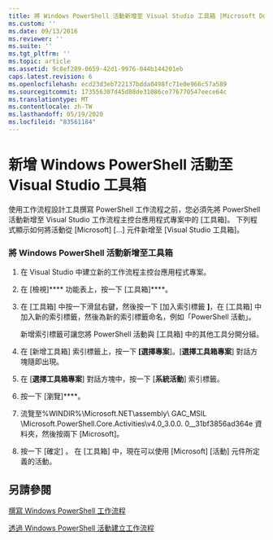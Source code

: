 ```yaml
---
title: 將 Windows PowerShell 活動新增至 Visual Studio 工具箱 |Microsoft Docs
ms.custom: ''
ms.date: 09/13/2016
ms.reviewer: ''
ms.suite: ''
ms.tgt_pltfrm: ''
ms.topic: article
ms.assetid: 9c8ef289-0659-42d1-9976-044b144201eb
caps.latest.revision: 6
ms.openlocfilehash: ecd23d3eb722137bdda0498fc71e0e966c57a589
ms.sourcegitcommit: 173556307d45d88de31086ce776770547eece64c
ms.translationtype: MT
ms.contentlocale: zh-TW
ms.lasthandoff: 05/19/2020
ms.locfileid: "83561184"
---
```

# <a name="adding-windows-powershell-activities-to-the-visual-studio-toolbox"></a>新增 Windows PowerShell 活動至 Visual Studio 工具箱

使用工作流程設計工具撰寫 PowerShell 工作流程之前，您必須先將 PowerShell 活動新增至 Visual Studio 工作流程主控台應用程式專案中的 [工具箱]。 下列程式顯示如何將活動從 [Microsoft] [...] 元件新增至 [Visual Studio 工具箱]。

### <a name="adding-windows-powershell-activities-to-the-toolbox"></a>將 Windows PowerShell 活動新增至工具箱

1. 在 Visual Studio 中建立新的工作流程主控台應用程式專案。

2. 在 [檢視]**** 功能表上，按一下 [工具箱]****。

3. 在 [工具箱] 中按一下滑鼠右鍵，然後按一下 [加入索引標籤 **]**，在 [工具箱] 中加入新的索引標籤，然後為新的索引標籤命名，例如「PowerShell 活動」。

   新增索引標籤可讓您將 PowerShell 活動與 [工具箱] 中的其他工具分開分組。

4. 在 [新增工具箱] 索引標籤上，按一下 **[選擇專案**]。[**選擇工具箱專案**] 對話方塊隨即出現。

5. 在 [**選擇工具箱專案**] 對話方塊中，按一下 [**系統活動**] 索引標籤。

6. 按一下 [瀏覽]****。

7. 流覽至%WINDIR%\Microsoft.NET\assembly\ GAC_MSIL \Microsoft.PowerShell.Core.Activities\v4.0_3.0.0. 0__31bf3856ad364e 資料夾，然後按兩下 [Microsoft]。

8. 按一下 [確定]  。 在 [工具箱] 中，現在可以使用 [Microsoft] [活動] 元件所定義的活動。

## <a name="see-also"></a>另請參閱

[撰寫 Windows PowerShell 工作流程](./writing-a-windows-powershell-workflow.md)

[透過 Windows PowerShell 活動建立工作流程](./creating-a-workflow-with-windows-powershell-activities.md)
